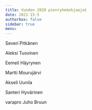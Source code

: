 ```yaml
---
title: Vuoden 2020 pienryhmäohjaajat
date: 2021-15-5
authorbox: false
sidebar: true
menu:
---
```


Severi Pitkänen

Aleksi Tuovinen

Eemeli Häyrynen

Martti Mourujärvi

Akseli Uunila

Santeri Hyvärinen

varapro Juho Bruun